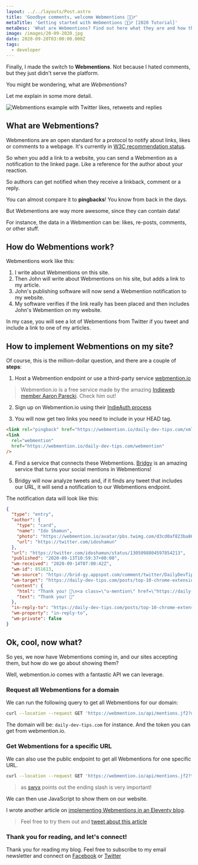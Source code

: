 ```yaml
---
layout: ../../layouts/Post.astro
title: 'Goodbye comments, welcome Webmentions 🙋🏼‍♂️'
metaTitle: 'Getting started with Webmentions 🙋🏼‍♂️ [2020 Tutorial]'
metaDesc: 'What are Webmentions? Find out here what they are and how the Webmentions protocol works. With code examples.'
image: /images/20-09-2020.jpg
date: 2020-09-20T03:00:00.000Z
tags:
  - developer
---
```


Finally, I made the switch to **Webmentions**. Not because I hated comments, but they just didn't serve the platform.

You might be wondering, what are _Webmentions_?

Let me explain in some more detail.

![Webmentions example with Twitter likes, retweets and replies](https://cdn.hashnode.com/res/hashnode/image/upload/v1600193851422/Xtv6JXvZ-.png)

## What are Webmentions?

Webmentions are an open standard for a protocol to notify about links, likes or comments to a webpage. It's currently in [W3C recommendation status](https://www.w3.org/TR/webmention/).

So when you add a link to a website, you can send a Webmention as a notification to the linked page. Like a reference for the author about your reaction.

So authors can get notified when they receive a linkback, comment or a reply.

You can almost compare it to **pingbacks**! You know from back in the days.

But Webmentions are way more awesome, since they can contain data!

For instance, the data in a Webmention can be: likes, re-posts, comments, or other stuff.

## How do Webmentions work?

Webmentions work like this:

1. I write about Webmentions on this site.
2. Then John will write about Webmentions on his site, but adds a link to my article.
3. John's publishing software will now send a Webmention notification to my website.
4. My software verifies if the link really has been placed and then includes John's Webmention on my website.

In my case, you will see a lot of Webmentions from Twitter if you tweet and include a link to one of my articles.

## How to implement Webmentions on my site?

Of course, this is the million-dollar question, and there are a couple of **steps**:

1. Host a Webmention endpoint or use a third-party service [webmention.io](https://webmention.io/)

> Webmention.io is a free service made by the amazing [Indieweb member Aaron Parecki](https://aaronparecki.com/). Check him out!

2. Sign up on Webmention.io using their [IndieAuth process](https://indieauth.com/)

3. You will now get two links you need to include in your HEAD tag.

```html
<link rel="pingback" href="https://webmention.io/daily-dev-tips.com/xmlrpc" />
<link
  rel="webmention"
  href="https://webmention.io/daily-dev-tips.com/webmention"
/>
```

4. Find a service that connects these Webmentions. [Bridgy](https://brid.gy/) is an amazing service that turns your social mentions in Webmentions!

5. Bridgy will now analyze tweets and, if it finds any tweet that includes our URL, it will send a notification to our Webmentions endpoint.

The notification data will look like this:

```json
{
  "type": "entry",
  "author": {
    "type": "card",
    "name": "Ido Shamun",
    "photo": "https://webmention.io/avatar/pbs.twimg.com/d3cd0af823ba866fc0438b06151ace371d762e07bc61536fe895e7f4aca6520d.jpg",
    "url": "https://twitter.com/idoshamun"
  },
  "url": "https://twitter.com/idoshamun/status/1305098804597854213",
  "published": "2020-09-13T10:59:37+00:00",
  "wm-received": "2020-09-14T07:00:42Z",
  "wm-id": 851613,
  "wm-source": "https://brid-gy.appspot.com/comment/twitter/DailyDevTips1/1305027118166937600/1305098804597854213",
  "wm-target": "https://daily-dev-tips.com/posts/top-10-chrome-extensions-for-developers/",
  "content": {
    "html": "Thank you! 🤩\n<a class=\"u-mention\" href=\"https://daily-dev-tips.com/\"></a>\n<a class=\"u-mention\" href=\"https://twitter.com/DailyDevTips1\"></a>",
    "text": "Thank you! 🤩"
  },
  "in-reply-to": "https://daily-dev-tips.com/posts/top-10-chrome-extensions-for-developers/",
  "wm-property": "in-reply-to",
  "wm-private": false
}
```

## Ok, cool, now what?

So yes, we now have Webmentions coming in, and our sites accepting them, but how do we go about showing them?

Well, webmention.io comes with a fantastic API we can leverage.

### Request all Webmentions for a domain

We can run the following query to get all Webmentions for our domain:

```bash
curl --location --request GET 'https://webmention.io/api/mentions.jf2?domain={DOMAIN}&token={TOKEN}'
```

The domain will be: `daily-dev-tips.com` for instance. And the token you can get from webmention.io.

### Get Webmentions for a specific URL

We can also use the public endpoint to get all Webmentions for one specific URL.

```bash
curl --location --request GET 'https://webmention.io/api/mentions.jf2?target=https://daily-dev-tips.com/posts/getting-started-with-the-html-canvas/'
```

> as [swyx](http://swyx.io/writing/clientside-webmentions) points out the ending slash is very important!

We can then use JavaScript to show them on our website.

I wrote another article on [implementing Webmentions in an Eleventy blog](https://daily-dev-tips.com/posts/implementing-webmentions-on-a-11ty-blog/).

> Feel free to try them out and <a href="https://twitter.com/intent/tweet/?text=Chris%20wrote%20this%20amazing%20article%20https://daily-dev-tips.com/posts/goodbye-comments-welcome-webmentions/" target="_blank" rel="noopener noreferrer">tweet about this article</a>

### Thank you for reading, and let's connect!

Thank you for reading my blog. Feel free to subscribe to my email newsletter and connect on [Facebook](https://www.facebook.com/DailyDevTipsBlog) or [Twitter](https://twitter.com/DailyDevTips1)

